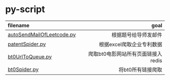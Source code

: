 # py-script
| filename  |     goal |
| :-------- | -------: |
| [autoSendMailOfLeetcode.py](https://github.com/zuston/py-script/blob/master/autoSendMailOfLeetcode.py)  | 根据题号给导师发邮件 |
| [patentSpider.py](https://github.com/zuston/py-script/blob/master/patentSpider.py)     |   根据excel爬取企业专利数据 |
| [bt0UrlToQueue.py](https://github.com/zuston/py-script/blob/master/bt0UrlToQueue.py)      |    爬取bt0电影网站所有页面链接入redis |
| [bt0Spider.py](https://github.com/zuston/py-script/blob/master/bt0Spider.py)      |    将bt0所有链接爬取 |
